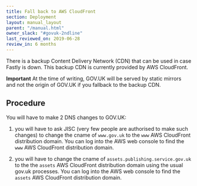 ```yaml
---
title: Fall back to AWS CloudFront
section: Deployment
layout: manual_layout
parent: "/manual.html"
owner_slack: "#govuk-2ndline"
last_reviewed_on: 2019-06-28
review_in: 6 months
---
```


There is a backup Content Delivery Network (CDN) that can be used in case Fastly is down.
This backup CDN is currently provided by AWS CloudFront.

**Important** At the time of writing, GOV.UK will be served
by static mirrors and not the origin of GOV.UK if you fallback to the backup CDN.

## Procedure

You will have to make 2 DNS changes to GOV.UK:

1. you will have to ask JISC (very few people are authorised to make such changes) to change
   the cname of `www.gov.uk` to the `www` AWS CloudFront distribution domain.
   You can log into the AWS web console to find the `www` AWS CloudFront distribution domain.

2. you will have to change the cname of `assets.publishing.service.gov.uk` to the
   the `assets` AWS CloudFront distribution domain using the usual gov.uk processes.
   You can log into the AWS web console to find the `assets` AWS CloudFront distribution domain.
